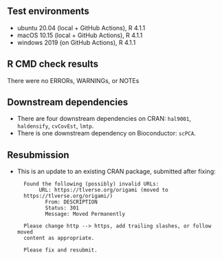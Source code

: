 ## Test environments
* ubuntu 20.04 (local + GitHub Actions), R 4.1.1
* macOS 10.15 (local + GitHub Actions), R 4.1.1
* windows 2019 (on GitHub Actions), R 4.1.1

## R CMD check results
There were no ERRORs, WARNINGs, or NOTEs

## Downstream dependencies
* There are four downstream dependencies on CRAN: `hal9001`, `haldensify`,
  `cvCovEst`, `lmtp`.
* There is one downstream dependency on Bioconductor: `scPCA`.

## Resubmission
* This is an update to an existing CRAN package, submitted after fixing:
  ```
    Found the following (possibly) invalid URLs:
         URL: https://tlverse.org/origami (moved to
    https://tlverse.org/origami/)
           From: DESCRIPTION
           Status: 301
           Message: Moved Permanently

    Please change http --> https, add trailing slashes, or follow moved
    content as appropriate.

    Please fix and resubmit.
  ```
